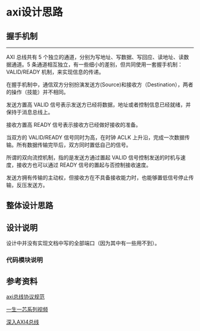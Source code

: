 **axi设计思路**
==================================================

## 握手机制
-----------------------------------------
AXI 总线共有 5 个独立的通道，分别为写地址、写数据、写回应、读地址、读数据通道。5 条通道相互独立，有一些细小的差别，但共同使用一套握手机制：VALID/READY 机制，来实现信息的传递。

在握手机制中，通信双方分别扮演发送方(Source)和接收方（Destination），两者的操作（技能）并不相同。

发送方置高 VALID 信号表示发送方已经将数据，地址或者控制信息已经就绪，并保持于消息总线上。

接收方置高 READY 信号表示接收方已经做好接收的准备。

当双方的 VALID/READY 信号同时为高，在时钟 ACLK 上升沿，完成一次数据传输。所有数据传输完毕后，双方同时置低自己的信号。

所谓的双向流控机制，指的是发送方通过置起 VALID 信号控制发送的时机与速度，接收方也可以通过 READY 信号的置起与否控制接收速度。

发送方拥有传输的主动权，但接收方在不具备接收能力时，也能够置低信号停止传输，反压发送方。


**整体设计思路**
-------------------------------


**设计说明**
---------------------
设计中并没有实现文档中写的全部端口（因为其中有一些用不到）。

### **代码模块说明**


**参考资料**
------------------------------------

[axi总线协议规范](https://developer.arm.com/Architectures/AMBA)

[一生一芯系列视频](https://space.bilibili.com/2107852263/channel/collectiondetail?sid=690279)

[深入AXI4总线](https://zhuanlan.zhihu.com/p/44766356)

